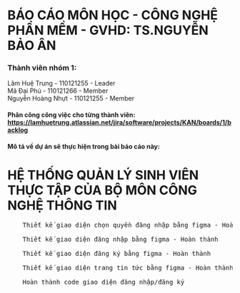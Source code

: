 # BÁO CÁO MÔN HỌC - CÔNG NGHỆ PHẦN MỀM - GVHD: TS.NGUYỄN BẢO ÂN
### Thành viên nhóm 1:
Lâm Huệ Trung - 110121255 - Leader <br>
Mã Đại Phú - 110121266 - Member  <br>
Nguyễn Hoàng Nhựt - 110121255 - Member<br>
#### Phân công công việc cho từng thành viên: https://lamhuetrung.atlassian.net/jira/software/projects/KAN/boards/1/backlog
#### Mô tả về dự án sẽ thực hiện trong bài báo cáo này:
# HỆ THỐNG QUẢN LÝ SINH VIÊN THỰC TẬP CỦA BỘ MÔN CÔNG NGHỆ THÔNG TIN <br>
  <pre>
    Thiết kế giao diện chọn quyền đăng nhập bằng figma - Hoàn thành <br>
    Thiết kế giao diện đăng nhập bằng figma - Hoàn thành <br>
    Thiết kế giao diện đăng ký bằng figma - Hoàn thành <br>
    Thiết kế giao diện trang tin tức bằng figma - Hoàn thành <br>
    Hoàn thành code giao diện đăng nhập/đăng ký
  </pre>
